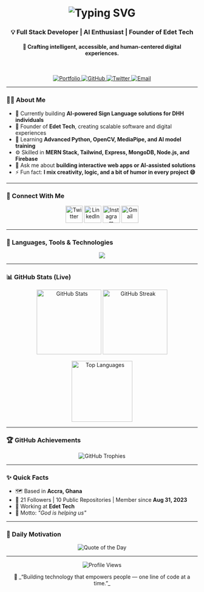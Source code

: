 <!-- 🌟 Modern GitHub Profile README for Ametepeh Edem Emmanuel -->
<h1 align="center">
  <img src="https://readme-typing-svg.herokuapp.com?font=Poppins&weight=600&size=28&pause=1000&color=2C96F7&center=true&vCenter=true&width=650&lines=Hi+%F0%9F%91%8B%2C+I'm+Ametepeh+Edem+Emmanuel;Full+Stack+Developer+from+Ghana;Building+Digital+Solutions+with+Impact!;AI+and+Sign+Language+Technology+Enthusiast" alt="Typing SVG" />
</h1>

<h3 align="center">💡 Full Stack Developer | AI Enthusiast | Founder of Edet Tech</h3>
<h4 align="center">🚀 Crafting intelligent, accessible, and human-centered digital experiences.</h4>

<br/>

<p align="center">
  <a href="https://ametepeh-edem-emmanuel-frontend.onrender.com/" target="_blank">
    <img src="https://img.shields.io/badge/🌐_Portfolio-0A66C2?style=for-the-badge&logo=google-chrome&logoColor=white" alt="Portfolio" />
  </a>
  <a href="https://github.com/Edem-Amet" target="_blank">
    <img src="https://img.shields.io/badge/GitHub-181717?style=for-the-badge&logo=github&logoColor=white" alt="GitHub" />
  </a>
  <a href="https://twitter.com/edemzy" target="_blank">
    <img src="https://img.shields.io/badge/Twitter-1DA1F2?style=for-the-badge&logo=twitter&logoColor=white" alt="Twitter" />
  </a>
  <a href="mailto:edemamet18@gmail.com" target="_blank">
    <img src="https://img.shields.io/badge/📧_Email-D14836?style=for-the-badge&logo=gmail&logoColor=white" alt="Email" />
  </a>
</p>

---

### 👨‍💻 About Me
- 🔭 Currently building **AI-powered Sign Language solutions for DHH individuals**  
- 💼 Founder of **Edet Tech**, creating scalable software and digital experiences  
- 🌱 Learning **Advanced Python, OpenCV, MediaPipe, and AI model training**  
- ⚙️ Skilled in **MERN Stack, Tailwind, Express, MongoDB, Node.js, and Firebase**  
- 💬 Ask me about **building interactive web apps or AI-assisted solutions**  
- ⚡ Fun fact: **I mix creativity, logic, and a bit of humor in every project 😄**

---

### 🤝 Connect With Me
<p align="center">
  <a href="https://twitter.com/edemzy" target="_blank"><img src="https://skillicons.dev/icons?i=twitter" height="45" alt="Twitter"/></a>
  <a href="https://www.linkedin.com/in/edem-emmanuel-174139244" target="_blank"><img src="https://skillicons.dev/icons?i=linkedin" height="45" alt="LinkedIn"/></a>
  <a href="https://www.instagram.com/amet_edem_emmanuel/" target="_blank"><img src="https://skillicons.dev/icons?i=instagram" height="45" alt="Instagram"/></a>
  <a href="mailto:edemamet18@gmail.com" target="_blank"><img src="https://skillicons.dev/icons?i=gmail" height="45" alt="Gmail"/></a>
</p>

---

### 🧰 Languages, Tools & Technologies
<p align="center">
  <img src="https://skillicons.dev/icons?i=html,css,js,react,nodejs,express,mongodb,python,opencv,tailwind,figma,git,github,firebase,vscode,php,laravel" />
</p>

---

### 📊 GitHub Stats (Live)
<p align="center">
  <img src="https://github-readme-stats.vercel.app/api?username=Edem-Amet&show_icons=true&theme=tokyonight&hide_border=true" height="170" alt="GitHub Stats"/>
  <img src="https://github-readme-streak-stats.herokuapp.com?user=Edem-Amet&theme=tokyonight&hide_border=true" height="170" alt="GitHub Streak"/>
</p>

<p align="center">
  <img src="https://github-readme-stats.vercel.app/api/top-langs?username=Edem-Amet&layout=compact&theme=tokyonight&hide_border=true" height="160" alt="Top Languages"/>
</p>

---

### 🏆 GitHub Achievements
<p align="center">
  <img src="https://github-profile-trophy.vercel.app/?username=Edem-Amet&theme=algolia&margin-w=10&margin-h=10&column=6" alt="GitHub Trophies" />
</p>

---

### ✨ Quick Facts
- 🗺 Based in **Accra, Ghana**
- 🧠 21 Followers | 10 Public Repositories | Member since **Aug 31, 2023**
- 🏢 Working at **Edet Tech**
- 💬 Motto: _"God is helping us"_

---

### 🌟 Daily Motivation
<p align="center">
  <img src="https://quotes-github-readme.vercel.app/api?type=horizontal&theme=tokyonight" alt="Quote of the Day" />
</p>

---

<p align="center">
  <img src="https://komarev.com/ghpvc/?username=Edem-Amet&label=Profile+Views&color=0e75b6&style=flat-square" alt="Profile Views" />
</p>

<p align="center">
  🚀 _“Building technology that empowers people — one line of code at a time.”_
</p>

